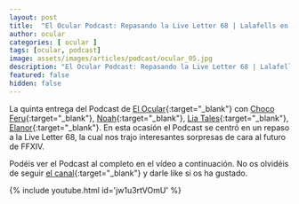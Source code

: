 ```yaml
---
layout: post
title:  "El Ocular Podcast: Repasando la Live Letter 68 | Lalafells en 4K"
author: ocular
categories: [ ocular ]
tags: [ocular, podcast]
image: assets/images/articles/podcast/ocular_05.jpg
description: "El Ocular Podcast: Repasando la Live Letter 68 | Lalafells en 4K"
featured: false
hidden: false
---
```


La quinta entrega del Podcast de [El Ocular](https://twitter.com/OcularEl){:target="_blank"} con [Choco Feru](https://twitter.com/ChocoFeru){:target="_blank"}, [Noah](https://twitter.com/Habeces4){:target="_blank"}, [Lia Tales](https://twitter.com/LiaTales_ffxiv){:target="_blank"}, [Elanor](https://twitter.com/trencapins){:target="_blank"}. En esta ocasión el Podcast se centró en un repaso a la Live Letter 68, la cual nos trajo interesantes sorpresas de cara al futuro de FFXIV.

Podéis ver el Podcast al completo en el vídeo a continuación. No os olvidéis de seguir [el canal](https://www.youtube.com/channel/UC0Ncgc0JH3CtDMraAIrlGkQ){:target="_blank"} y darle like si os ha gustado.

{% include youtube.html id='jw1u3rtVOmU' %}
